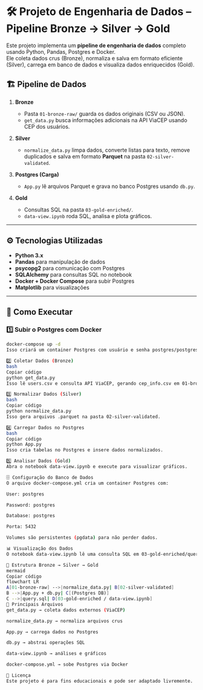 # 🛠️ Projeto de Engenharia de Dados – Pipeline Bronze → Silver → Gold

Este projeto implementa um **pipeline de engenharia de dados** completo usando Python, Pandas, Postgres e Docker.  
Ele coleta dados crus (Bronze), normaliza e salva em formato eficiente (Silver), carrega em banco de dados e visualiza dados enriquecidos (Gold).


## 🏗️ Pipeline de Dados

1. **Bronze**  
   - Pasta `01-bronze-raw/` guarda os dados originais (CSV ou JSON).  
   - `get_data.py` busca informações adicionais na API ViaCEP usando CEP dos usuários.

2. **Silver**  
   - `normalize_data.py` limpa dados, converte listas para texto, remove duplicados e salva em formato **Parquet** na pasta `02-silver-validated`.

3. **Postgres (Carga)**  
   - `App.py` lê arquivos Parquet e grava no banco Postgres usando `db.py`.

4. **Gold**  
   - Consultas SQL na pasta `03-gold-enriched/`.  
   - `data-view.ipynb` roda SQL, analisa e plota gráficos.

---

## ⚙️ Tecnologias Utilizadas

- **Python 3.x**  
- **Pandas** para manipulação de dados  
- **psycopg2** para comunicação com Postgres  
- **SQLAlchemy** para consultas SQL no notebook  
- **Docker + Docker Compose** para subir Postgres  
- **Matplotlib** para visualizações  

---

## 🚀 Como Executar

### 1️⃣ Subir o Postgres com Docker
```bash
docker-compose up -d
Isso criará um container Postgres com usuário e senha postgres/postgres na porta 5432.

2️⃣ Coletar Dados (Bronze)
bash
Copiar código
python get_data.py
Isso lê users.csv e consulta API ViaCEP, gerando cep_info.csv em 01-bronze-raw.

3️⃣ Normalizar Dados (Silver)
bash
Copiar código
python normalize_data.py
Isso gera arquivos .parquet na pasta 02-silver-validated.

4️⃣ Carregar Dados no Postgres
bash
Copiar código
python App.py
Isso cria tabelas no Postgres e insere dados normalizados.

5️⃣ Analisar Dados (Gold)
Abra o notebook data-view.ipynb e execute para visualizar gráficos.

🗄️ Configuração do Banco de Dados
O arquivo docker-compose.yml cria um container Postgres com:

User: postgres

Password: postgres

Database: postgres

Porta: 5432

Volumes são persistentes (pgdata) para não perder dados.

📊 Visualização dos Dados
O notebook data-view.ipynb lê uma consulta SQL em 03-gold-enriched/query.sql, gera um DataFrame Pandas e plota gráficos como distribuição por ano de nascimento.

📂 Estrutura Bronze → Silver → Gold
mermaid
Copiar código
flowchart LR
A[01-bronze-raw] -->|normalize_data.py| B[02-silver-validated]
B -->|App.py + db.py| C[(Postgres DB)]
C -->|query.sql| D[03-gold-enriched / data-view.ipynb]
🔑 Principais Arquivos
get_data.py → coleta dados externos (ViaCEP)

normalize_data.py → normaliza arquivos crus

App.py → carrega dados no Postgres

db.py → abstrai operações SQL

data-view.ipynb → análises e gráficos

docker-compose.yml → sobe Postgres via Docker

📝 Licença
Este projeto é para fins educacionais e pode ser adaptado livremente.
